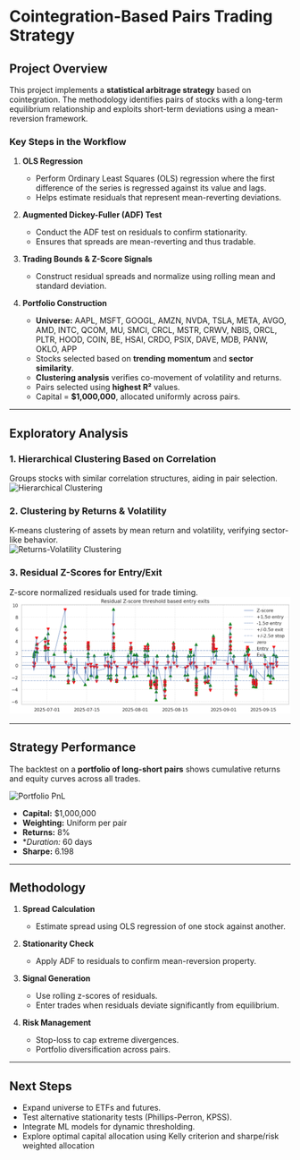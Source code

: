 # Cointegration-Based Pairs Trading Strategy  

## Project Overview  
This project implements a **statistical arbitrage strategy** based on cointegration. The methodology identifies pairs of stocks with a long-term equilibrium relationship and exploits short-term deviations using a mean-reversion framework.  

### Key Steps in the Workflow  
1. **OLS Regression**  
   - Perform Ordinary Least Squares (OLS) regression where the first difference of the series is regressed against its value and lags.  
   - Helps estimate residuals that represent mean-reverting deviations.  

2. **Augmented Dickey-Fuller (ADF) Test**  
   - Conduct the ADF test on residuals to confirm stationarity.  
   - Ensures that spreads are mean-reverting and thus tradable.  

3. **Trading Bounds & Z-Score Signals**  
   - Construct residual spreads and normalize using rolling mean and standard deviation.  

4. **Portfolio Construction**  
   - **Universe:** AAPL, MSFT, GOOGL, AMZN, NVDA, TSLA, META, AVGO, AMD, INTC, QCOM, MU, SMCI, CRCL, MSTR, CRWV, NBIS, ORCL, PLTR, HOOD, COIN, BE, HSAI, CRDO, PSIX, DAVE, MDB, PANW, OKLO, APP  
   - Stocks selected based on **trending momentum** and **sector similarity**.  
   - **Clustering analysis** verifies co-movement of volatility and returns.  
   - Pairs selected using **highest R²** values.  
   - Capital = **$1,000,000**, allocated uniformly across pairs.  

---

## Exploratory Analysis  

### 1. Hierarchical Clustering Based on Correlation  
Groups stocks with similar correlation structures, aiding in pair selection.  
![Hierarchical Clustering](https://github.com/user-attachments/assets/e3c8f708-be6e-439c-bafd-e30dca7665d6)  

### 2. Clustering by Returns & Volatility  
K-means clustering of assets by mean return and volatility, verifying sector-like behavior.  
![Returns-Volatility Clustering](https://github.com/user-attachments/assets/9f706f8f-d461-4220-8b61-c0fb9bfe3847)  

### 3. Residual Z-Scores for Entry/Exit  
Z-score normalized residuals used for trade timing.  
![Residuals with Thresholds](https://github.com/shubhamcodez/PairsTrading/blob/4cd5cd96c8b4190d46d6ae7301a2da5b99a90768/results/Cointegration%20Strategy%20-%20rolling%20residual%20fit.png)  

---

## Strategy Performance  

The backtest on a **portfolio of long-short pairs** shows cumulative returns and equity curves across all trades.  

![Portfolio PnL](https://github.com/user-attachments/assets/da16c0cb-309f-4510-87bb-6c115c710d0f)  

- **Capital:** $1,000,000  
- **Weighting:** Uniform per pair
- **Returns:** 8% 
- **Duration:* 60 days
- **Sharpe:** 6.198

---

## Methodology  

1. **Spread Calculation**  
   - Estimate spread using OLS regression of one stock against another.  

2. **Stationarity Check**  
   - Apply ADF to residuals to confirm mean-reversion property.  

3. **Signal Generation**  
   - Use rolling z-scores of residuals.  
   - Enter trades when residuals deviate significantly from equilibrium.  

4. **Risk Management**  
   - Stop-loss to cap extreme divergences.  
   - Portfolio diversification across pairs.  

---

## Next Steps  
- Expand universe to ETFs and futures.  
- Test alternative stationarity tests (Phillips-Perron, KPSS).  
- Integrate ML models for dynamic thresholding.  
- Explore optimal capital allocation using Kelly criterion and sharpe/risk weighted allocation

